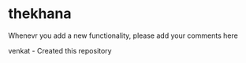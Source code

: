 thekhana
========

Whenevr you add a new functionality, please add your comments here

venkat - Created this repository 

